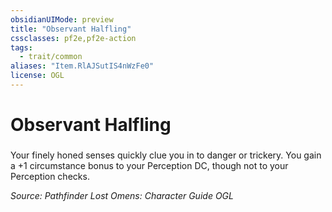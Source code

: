 ```yaml
---
obsidianUIMode: preview
title: "Observant Halfling"
cssclasses: pf2e,pf2e-action
tags:
  - trait/common
aliases: "Item.RlAJSutIS4nWzFe0"
license: OGL
---
```

# Observant Halfling

### 






Your finely honed senses quickly clue you in to danger or trickery. You gain a +1 circumstance bonus to your Perception DC, though not to your Perception checks.

*Source: Pathfinder Lost Omens: Character Guide*
*OGL*